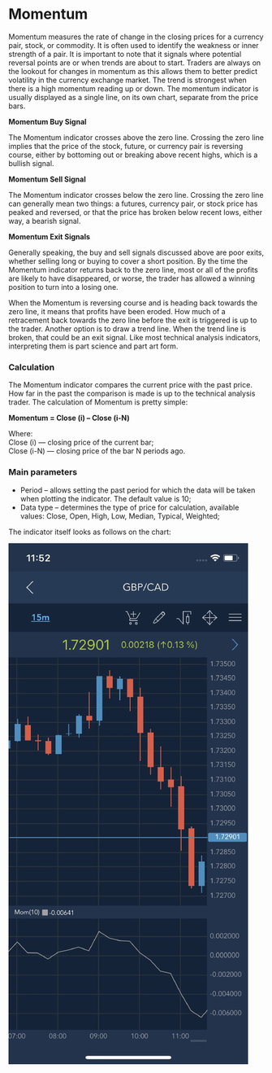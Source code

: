 # Momentum

Momentum measures the rate of change in the closing prices for a currency pair, stock, or commodity. It is often used to identify the weakness or inner strength of a pair. It is important to note that it signals where potential reversal points are or when trends are about to start. Traders are always on the lookout for changes in momentum as this allows them to better predict volatility in the currency exchange market. The trend is strongest when there is a high momentum reading up or down. The momentum indicator is usually displayed as a single line, on its own chart, separate from the price bars.

**Momentum Buy Signal**

The Momentum indicator crosses above the zero line. Crossing the zero line implies that the price of the stock, future, or currency pair is reversing course, either by bottoming out or breaking above recent highs, which is a bullish signal.

**Momentum Sell Signal**

The Momentum indicator crosses below the zero line. Crossing the zero line can generally mean two things: a futures, currency pair, or stock price has peaked and reversed, or that the price has broken below recent lows, either way, a bearish signal.

**Momentum Exit Signals**

Generally speaking, the buy and sell signals discussed above are poor exits, whether selling long or buying to cover a short position. By the time the Momentum indicator returns back to the zero line, most or all of the profits are likely to have disappeared, or worse, the trader has allowed a winning position to turn into a losing one.

When the Momentum is reversing course and is heading back towards the zero line, it means that profits have been eroded. How much of a retracement back towards the zero line before the exit is triggered is up to the trader. Another option is to draw a trend line. When the trend line is broken, that could be an exit signal. Like most technical analysis indicators, interpreting them is part science and part art form.

### Calculation

The Momentum indicator compares the current price with the past price. How far in the past the comparison is made is up to the technical analysis trader. The calculation of Momentum is pretty simple:

**Momentum = Close \(i\) – Close \(i-N\)**

Where:  
Close \(i\) — closing price of the current bar;  
Close \(i-N\) — closing price of the bar N periods ago.

### Main parameters

* Period – allows setting the past period for which the data will be taken when plotting the indicator. The default value is 10;
* Data type – determines the type of price for calculation, available values: Close, Open, High, Low, Median, Typical, Weighted;

The indicator itself looks as follows on the chart:

![](../../../../../.gitbook/assets/momentum%20%282%29.jpg)

